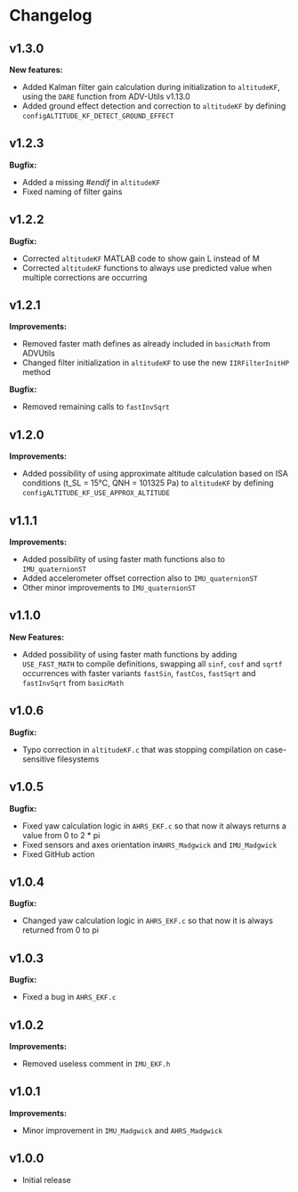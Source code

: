 # Changelog

## v1.3.0

**New features:**
- Added Kalman filter gain calculation during initialization to `altitudeKF`, using the `DARE` function from ADV-Utils v1.13.0
- Added ground effect detection and correction to `altitudeKF` by defining `configALTITUDE_KF_DETECT_GROUND_EFFECT`

## v1.2.3

**Bugfix:**
- Added a missing _#endif_ in `altitudeKF`
- Fixed naming of filter gains

## v1.2.2

**Bugfix:**
- Corrected `altitudeKF` MATLAB code to show gain L instead of M
- Corrected `altitudeKF` functions to always use predicted value when multiple corrections are occurring

## v1.2.1

**Improvements:**
- Removed faster math defines as already included in `basicMath` from ADVUtils
- Changed filter initialization in `altitudeKF` to use the new `IIRFilterInitHP` method

**Bugfix:**
- Removed remaining calls to `fastInvSqrt`

## v1.2.0

**Improvements:**
- Added possibility of using approximate altitude calculation based on ISA conditions (t_SL = 15°C, QNH = 101325 Pa) to `altitudeKF` by defining `configALTITUDE_KF_USE_APPROX_ALTITUDE` 

## v1.1.1

**Improvements:**
- Added possibility of using faster math functions also to `IMU_quaternionST`
- Added accelerometer offset correction also to `IMU_quaternionST`
- Other minor improvements to `IMU_quaternionST`

## v1.1.0

**New Features:**
- Added possibility of using faster math functions by adding `USE_FAST_MATH` to compile definitions, swapping all `sinf`, `cosf` and `sqrtf` occurrences with faster variants `fastSin`, `fastCos`, `fastSqrt` and `fastInvSqrt` from `basicMath`

## v1.0.6

**Bugfix:**
- Typo correction in `altitudeKF.c` that was stopping compilation on case-sensitive filesystems

## v1.0.5

**Bugfix:**
- Fixed yaw calculation logic in `AHRS_EKF.c` so that now it always returns a value from 0 to 2 * pi
- Fixed sensors and axes orientation in`AHRS_Madgwick` and `IMU_Madgwick`
- Fixed GitHub action

## v1.0.4

**Bugfix:**
- Changed yaw calculation logic in `AHRS_EKF.c` so that now it is always returned from 0 to pi

## v1.0.3

**Bugfix:**
- Fixed a bug in `AHRS_EKF.c`

## v1.0.2

**Improvements:**
- Removed useless comment in `IMU_EKF.h`

## v1.0.1

**Improvements:**
- Minor improvement in `IMU_Madgwick` and `AHRS_Madgwick`

## v1.0.0

- Initial release